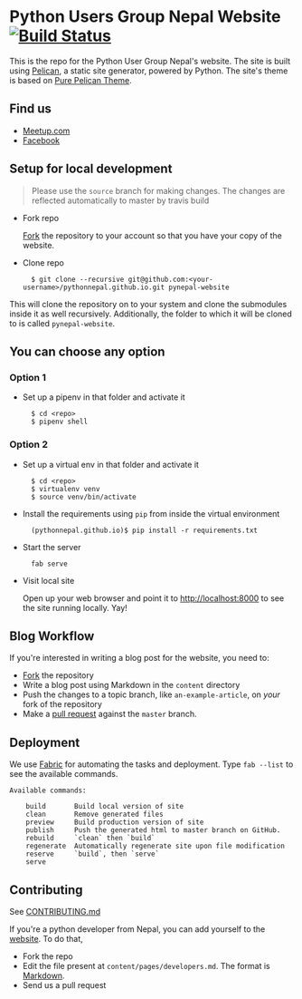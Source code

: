 # Python Users Group Nepal Website [![Build Status](https://travis-ci.org/PythonNepal/pythonnepal.github.io.svg?branch=source)](https://travis-ci.org/PythonNepal/pythonnepal.github.io)

This is the repo for the Python User Group Nepal's website. The site is built using [Pelican](http://github.com/getpelican/pelican), a static site generator, powered by Python. The
site's theme is based on [Pure Pelican Theme](https://github.com/PurePelicanTheme/pure-single).

## Find us

* [Meetup.com](https://www.meetup.com/PythonNepal/)
* [Facebook](https://www.facebook.com/groups/pythonnepal/)

## Setup for local development

> Please use the `source` branch for making changes. The changes are reflected automatically to master by travis build

* Fork repo

  [Fork](https://github.com/PythonNepal/pythonnepal.github.io/fork) the repository to your account so that you have your copy of the website.

* Clone repo

        $ git clone --recursive git@github.com:<your-username>/pythonnepal.github.io.git pynepal-website

This will clone the repository on to your system and clone the submodules inside it as well recursively. Additionally, the folder to which it will be cloned to is called `pynepal-website`.

## You can choose any option 

### Option 1
* Set up a pipenv in that folder and activate it

        $ cd <repo>
        $ pipenv shell
### Option 2
* Set up a virtual env in that folder and activate it 

        $ cd <repo>
        $ virtualenv venv
        $ source venv/bin/activate


* Install the requirements using `pip` from inside the virtual environment

        (pythonnepal.github.io)$ pip install -r requirements.txt

* Start the server

        fab serve

* Visit local site

  Open up your web browser and point it to [http://localhost:8000](http://localhost:8000) to see the site running locally. Yay!

## Blog Workflow

If you're interested in writing a blog post for the website, you need to:

- [Fork](https://github.com/PythonNepal/pythonnepal.github.io/fork) the repository
- Write a blog post using Markdown in the `content` directory
- Push the changes to a topic branch, like `an-example-article`, on *your* fork of the repository
- Make a [pull request](https://help.github.com/articles/using-pull-requests/) against the `master` branch.

## Deployment
We use [Fabric](http://www.fabfile.org/) for automating the tasks and deployment. Type `fab --list` to see the available commands.

```
Available commands:

    build       Build local version of site
    clean       Remove generated files
    preview     Build production version of site
    publish     Push the generated html to master branch on GitHub.     
    rebuild     `clean` then `build`
    regenerate  Automatically regenerate site upon file modification
    reserve     `build`, then `serve`
    serve
```


## Contributing

See [CONTRIBUTING.md](CONTRIBUTING.md)

If you're a python developer from Nepal, you can add yourself to the [website](http://pythonnepal.org/pages/developers.html). To do that, 
- Fork the repo
- Edit the file present at `content/pages/developers.md`. The format is [Markdown](https://guides.github.com/features/mastering-markdown/).
- Send us a pull request
